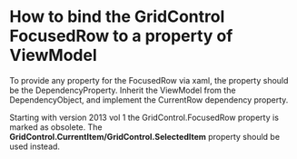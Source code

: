 # How to bind the GridControl FocusedRow to a property of ViewModel


<p>To provide any property for the FocusedRow via xaml, the property should be the DependencyProperty. Inherit the ViewModel from the DependencyObject, and implement the CurrentRow dependency property.</p><p>Starting with version 2013 vol 1 the GridControl.FocusedRow property is marked as obsolete. The <strong>GridControl.</strong><strong>Current</strong><strong>Item</strong><strong>/GridControl</strong><strong>.SelectedItem</strong> property should be used instead.</p>

<br/>


